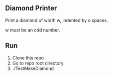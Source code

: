 ## Diamond Printer
Print a diamond of width w, indented by o spaces.

w must be an odd number.

## Run
1. Clone this repo
2. Go to repo root directory
3. ./TestMakeDiamond 
